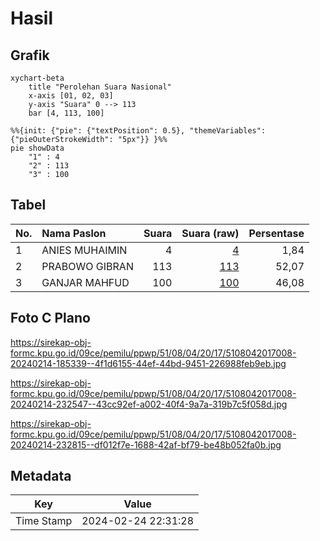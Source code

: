 # Hasil

## Grafik

```mermaid
xychart-beta
    title "Perolehan Suara Nasional"
    x-axis [01, 02, 03]
    y-axis "Suara" 0 --> 113
    bar [4, 113, 100]
```

```mermaid
%%{init: {"pie": {"textPosition": 0.5}, "themeVariables": {"pieOuterStrokeWidth": "5px"}} }%%
pie showData
    "1" : 4
    "2" : 113
    "3" : 100
```

## Tabel

| No. | Nama Paslon    | Suara | Suara (raw) | Persentase |
|:--- |:-------------- | -----:| -----------:| ----------:|
| 1   | ANIES MUHAIMIN | 4     | [4][p-1]    | 1,84       |
| 2   | PRABOWO GIBRAN | 113   | [113][p-2]  | 52,07      |
| 3   | GANJAR MAHFUD  | 100   | [100][p-3]  | 46,08      |


[p-1]: https://github.com/gigit-pemilu/pemilu-2024/blob/main/pilpres/hitung-suara/sub/51-bali/sub/08-buleleng/sub/04-banjar/sub/2017-kaliasem/sub/008-tps/sub/paslon-1.txt
[p-2]: https://github.com/gigit-pemilu/pemilu-2024/blob/main/pilpres/hitung-suara/sub/51-bali/sub/08-buleleng/sub/04-banjar/sub/2017-kaliasem/sub/008-tps/sub/paslon-2.txt
[p-3]: https://github.com/gigit-pemilu/pemilu-2024/blob/main/pilpres/hitung-suara/sub/51-bali/sub/08-buleleng/sub/04-banjar/sub/2017-kaliasem/sub/008-tps/sub/paslon-3.txt

## Foto C Plano

https://sirekap-obj-formc.kpu.go.id/09ce/pemilu/ppwp/51/08/04/20/17/5108042017008-20240214-185339--4f1d6155-44ef-44bd-9451-226988feb9eb.jpg

https://sirekap-obj-formc.kpu.go.id/09ce/pemilu/ppwp/51/08/04/20/17/5108042017008-20240214-232547--43cc92ef-a002-40f4-9a7a-319b7c5f058d.jpg

https://sirekap-obj-formc.kpu.go.id/09ce/pemilu/ppwp/51/08/04/20/17/5108042017008-20240214-232815--df012f7e-1688-42af-bf79-be48b052fa0b.jpg


## Metadata

| Key        | Value               |
| ---------- | ------------------- |
| Time Stamp | 2024-02-24 22:31:28 |



